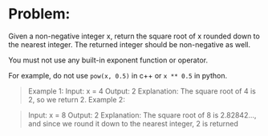 # Problem:

Given a non-negative integer x, return the square root of x rounded down to the nearest integer. The returned integer should be non-negative as well.

You must not use any built-in exponent function or operator.

For example, do not use `pow(x, 0.5)` in c++ or `x ** 0.5` in python.

> Example 1:
> Input: x = 4
> Output: 2
> Explanation: The square root of 4 is 2, so we return 2.
> Example 2:

> Input: x = 8
> Output: 2
> Explanation: The square root of 8 is 2.82842..., and since we round it down to the nearest integer, 2 is returned
